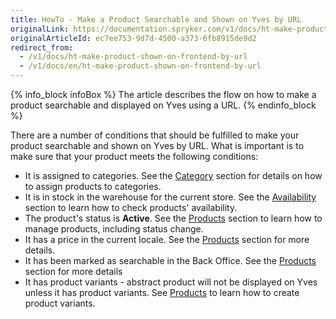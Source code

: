 ```yaml
---
title: HowTo - Make a Product Searchable and Shown on Yves by URL
originalLink: https://documentation.spryker.com/v1/docs/ht-make-product-shown-on-frontend-by-url
originalArticleId: ec7ee753-9d7d-4500-a373-6fb8915de9d2
redirect_from:
  - /v1/docs/ht-make-product-shown-on-frontend-by-url
  - /v1/docs/en/ht-make-product-shown-on-frontend-by-url
---
```


{% info_block infoBox %}
The article describes the flow on how to make a product searchable and displayed on Yves using a URL.
{% endinfo_block %}

There are a number of conditions that should be fulfilled to make your product searchable and shown on Yves by URL. What is important is to make sure that your product meets the following conditions:

* It is assigned to categories. See the [Category](/docs/scos/user/user-guides/201811.0/back-office-user-guide/category/assigning-products-to-categories.html) section for details on how to assign products to categories.
* It is in stock in the warehouse for the current store. See the [Availability](/docs/scos/user/user-guides/201811.0/back-office-user-guide/products/availability/managing-products-availability.html) section to learn how to check products' availability.
* The product's status is **Active**. See the [Products](/docs/scos/user/user-guides/201811.0/back-office-user-guide/products/products/managing-products/managing-products.html#activating-a-product) section to learn how to manage products, including status change.
* It has a price in the current locale. See the [Products](/docs/scos/user/user-guides/201811.0/back-office-user-guide/products/products/managing-products/managing-products.html) section for more details.
* It has been marked as searchable in the Back Office. See the [Products](/docs/scos/user/user-guides/201811.0/back-office-user-guide/products/products/references/concrete-product-reference-information.html) section for more details
* It has product variants - abstract product will not be displayed on Yves unless it has product variants. See [Products](/docs/scos/user/user-guides/201811.0/back-office-user-guide/products/products/concrete-products/creating-a-product-variant.html) to learn how to create product variants.
